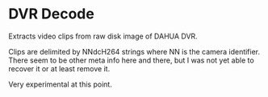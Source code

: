 # DVR Decode

Extracts video clips from raw disk image of DAHUA DVR.

Clips are delimited by NNdcH264 strings where NN is the camera identifier.
There seem to be other meta info here and there, but I was not yet able to recover it or at least remove it.

Very experimental at this point.
